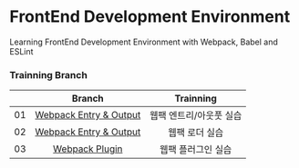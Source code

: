 # FrontEnd Development Environment

Learning FrontEnd Development Environment with Webpack, Babel and ESLint

### Trainning Branch

|     |                                              Branch                                              |        Trainning        |
| :-: | :----------------------------------------------------------------------------------------------: | :---------------------: |
| 01  | [Webpack Entry & Output](https://github.com/ShigatsuEl/frontend-dev-env/tree/1-webpack/1-entry)  | 웹팩 엔트리/아웃풋 실습 |
| 02  | [Webpack Entry & Output](https://github.com/ShigatsuEl/frontend-dev-env/tree/1-webpack/2-loader) |     웹팩 로더 실습      |
| 03  |     [Webpack Plugin](https://github.com/ShigatsuEl/frontend-dev-env/tree/1-webpack/3-plugin)     |   웹팩 플러그인 실습    |
